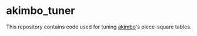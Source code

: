 # akimbo_tuner

This repository contains code used for tuning [akimbo](https://github.com/JacquesRW/akimbo)'s piece-square tables.

